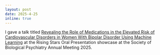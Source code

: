 ```yaml
---
layout: post
date: 2025-4-25
inline: true
---
```


I gave a talk titled [Revealing the Role of Medications in the Elevated Risk of Cardiovascular Disorders in Women With Bipolar Disorder Using Machine Learning](https://www.biologicalpsychiatryjournal.com/article/S0006-3223(25)00319-1/abstract) at the Rising Stars Oral Presentation showcase at the Society of Biological Psychiatry Annual Meeting 2025.